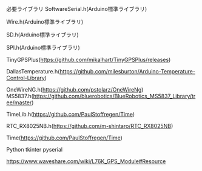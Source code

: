 必要ライブラリ
SoftwareSerial.h(Arduino標準ライブラリ)

Wire.h(Arduino標準ライブラリ)

SD.h(Arduino標準ライブラリ)

SPI.h(Arduino標準ライブラリ)

TinyGPSPlus(https://github.com/mikalhart/TinyGPSPlus/releases)

DallasTemperature.h(https://github.com/milesburton/Arduino-Temperature-Control-Library)

OneWireNG.h(https://github.com/pstolarz/OneWireNg) MS5837.h(https://github.com/bluerobotics/BlueRobotics_MS5837_Library/tree/master)

TimeLib.h(https://github.com/PaulStoffregen/Time)

RTC_RX8025NB.h(https://github.com/m-shintaro/RTC_RX8025NB)

Time(https://github.com/PaulStoffregen/Time)

Python
tkinter
pyserial



https://www.waveshare.com/wiki/L76K_GPS_Module#Resource
